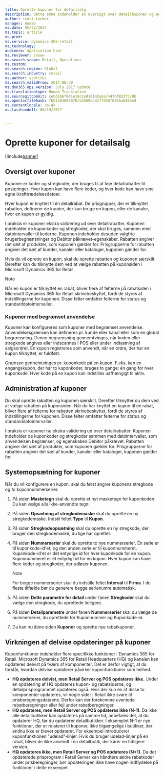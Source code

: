 ```yaml
---
title: Oprette kuponer for detailsalg
description: Dette emne indeholder en oversigt over detailkuponer og en beskrivelse af, hvordan de konfigureres.
author: scott-tucker
manager: AnnBe
ms.date: 05/22/2017
ms.topic: article
ms.prod: 
ms.service: dynamics-365-retail
ms.technology: 
audience: Application User
ms.reviewer: josaw
ms.search.scope: Retail, Operations
ms.custom: 
ms.search.region: Global
ms.search.industry: retail
ms.author: scotttuc
ms.search.validFrom: 2017-06-30
ms.dyn365.ops.version: July 2017 update
ms.translationtype: Human Translation
ms.sourcegitcommit: cebd1b6f041e18c2e016142aba7447bf813f570b
ms.openlocfilehash: fb013d3695870cb3b69ac41ff488f0865a648be4
ms.contentlocale: da-dk
ms.lasthandoff: 06/19/2017


---
```


# <a name="create-coupons-for-retail-sales"></a>Oprette kuponer for detailsalg

[!include[banner](includes/banner.md)]


## <a name="overview-of-coupons"></a>Oversigt over kuponer

Kuponer er koder og stregkoder, der bruges til at føje detailrabatter til posteringer. Hver kupon kan have flere koder, og hver kode kan have sine egne ikrafttrædelsesdatoer. 

Hver kupon er knyttet til én detailrabat. De prisgrupper, der er tilknyttet rabatten, definerer de kunder, der kan bruge en kupon, eller de kanaler, hvor en kupon er gyldig. 

I praksis er kuponer ekstra validering ud over detailrabatter. Kuponen indeholder de kuponkoder og stregkoder, der skal bruges, sammen med datointervaller til koderne. Kuponen indeholder desuden valgfrie brugerbegrænsninger og Debitor påkrævet-egenskaber. Rabatten angiver det sæt af produkter, som kuponen gælder for. Prisgrupperne for rabatten angiver det sæt af kunder, kanaler eller kataloger, kuponen gælder for.

Hvis du vil oprette en kupon, skal du oprette rabatten og kuponen særskilt. Derefter kan du tilknytte dem ved at vælge rabatten på kuponsiden i Microsoft Dynamics 365 for Retail. 

> [!NOTE]
> Når en kupon er tilknyttet en rabat, bliver flere af felterne på rabatsiden i Microsoft Dynamics 365 for Retail skrivebeskyttet, fordi de styres af indstillingerne for kuponen. Disse felter omfatter felterne for status og standarddatointervaller.

### <a name="limited-use-coupons"></a>Kuponer med begrænset anvendelse

Kuponer kan konfigureres som kuponer med begrænset anvendelse. Anvendelsesgrænsen kan defineres pr. kunde eller kanal eller som en global begrænsning. Denne begrænsning gennemtvinges, når koden eller stregkode angives eller indscannes i POS eller under indtastning af salgsordrer. En kupon registreres som anvendt, når en ordre, der har en kupon tilknyttet, er fuldført.

Grænsen gennemtvinges pr. kuponkode på en kupon. F.eks. kan en engangskupon, der har to kuponkoder, bruges to gange: én gang for hver kuponkode. Hver kode på en kupon kan indstilles uafhængigt til aktiv.

## <a name="managing-coupons"></a>Administration af kuponer

Du skal oprette rabatten og kuponen særskilt. Derefter tilknytter du dem ved at vælge rabatten på kuponsiden. Når du har knyttet en kupon til en rabat, bliver flere af felterne for rabatten skrivebeskyttet, fordi de styres af indstillingerne for kuponen. Disse felter omfatter felterne for status og standarddatointervaller.  

I praksis er kuponer nu ekstra validering ud over detailrabatter. Kuponen indeholder de kuponkoder og stregkoder sammen med datointervaller, som anvendelsen begrænser, og egenskaben Debitor påkrævet. Rabatten angiver det sæt af produkter, som kuponen gælder for. Prisgrupperne for rabatten angiver det sæt af kunder, kanaler eller kataloger, kuponen gælder for.

## <a name="system-setup-for-coupons"></a>Systemopsætning for kuponer 

Når du vil konfigurere en kupon, skal du først angive kuponens stregkode og to kuponnummerserier. 

1.  På siden **Masketegn** skal du oprette et nyt masketegn for kuponkoden. Du kan vælge alle ikke-anvendte tegn.
2.  På siden **Opsætning af stregkodemaske** skal du oprette en ny stregkodemaske. Indstil feltet **Type** til **Kupon**.
3.  På siden **Stregkodeopsætning** skal du oprette en ny stregkode, der bruger den stregkodemaske, du lige har oprettet.
4.  På siden **Nummerserier** skal du oprette to nye nummerserier. Én serie er til kuponkode-id'et, og den anden serie er til kuponnummeret. Kuponkode-id'et er det entydige id for hver kuponkode for en kupon. Kuponnummeret er et entydigt id for en kupon. Hver kupon kan have flere koder og stregkoder, der udløser kuponen.

    > [!NOTE]
    > For begge nummerserier skal du indstille feltet **Interval** til **Firma**. I de fleste tilfælde bør du generere begge serienumre automatisk.

5.  På siden **Delte parametre for detail** under fanen **Stregkoder** skal du vælge den stregkode, du oprettede tidligere.
6.  På siden **Detailparametre** under fanen **Nummerserier** skal du vælge de nummerserier, du oprettede for Kuponnummer og Kuponkode-id.
7.  Du kan nu åbne siden **Kuponer** og oprette nye rabatkuponer.

## <a name="the-effect-of-partial-updates-on-coupons"></a>Virkningen af delvise opdateringer på kuponer

Kuponfunktioner indeholder flere specifikke funktioner i Dynamics 365 for Retail. Microsoft Dynamics 365 for Retail Headquarters (HQ) og kanalen kan opdateres delvist på tværs af komponenter. Det er derfor vigtigt, at du forstår, hvordan delvise opdaterer påvirker kuponfunktioner som helhed.

- **HQ opdateres delvist, men Retail Server og POS opdateres ikke.** Under en opdatering af HQ opdateres kupon- og rabatsiderne, og detailprisprogrammet opdateres også. Hvis der kun en af disse to komponenter opdateres, vil nogle sider i Retail ikke svare til prisberegningsdataene. Derfor kan der forekomme uventede rabatberegninger eller fejl under rabatberegninger.
- **HQ opdateres, men Retail Server og POS opdateres ikke (N-1).** Da ikke alle detailbutikker kan opdateres på samme tid, anbefales det, at du opdaterer HQ, før du opdaterer detailbutikker. I eksemplet N-1 er nye funktioner, der er relateret til kuponer, ikke tilgængelige i butikker, der endnu ikke er blevet opdateret. For eksempel introducerer kuponfunktionen "udelad"-linjer. Hvis du bruger udelad-linjer på en rabat, bliver de ikke anvendt i en detailbutik, der kører en tidligere version.
- **HQ opdateres ikke, men Retail Server og POS opdateres (N+1).** Da det opdaterede prisprogram i Retail Server kan håndtere ældre rabatkoder under prisberegninger, bør opdateringen ikke have nogen indflydelse på funktioner i dette eksempel.

